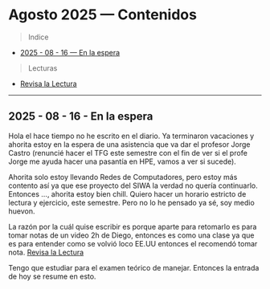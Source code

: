 # Agosto 2025 — Contenidos

> Indice

- [2025 - 08 - 16 — En la espera](#2025---08---16---en-la-espera)

> Lecturas

- [Revisa la Lectura](why-has-america-gone-insane.md)

---

## 2025 - 08 - 16 - En la espera

Hola el hace tiempo no he escrito en el diario. Ya terminaron vacaciones y ahorita estoy en la espera de una asistencia que va dar el profesor Jorge Castro (renuncié hacer el TFG este semestre con el fin de ver si el profe Jorge me ayuda hacer una pasantía en HPE, vamos a ver si sucede).

Ahorita solo estoy llevando Redes de Computadores, pero estoy más contento así ya que ese proyecto del SIWA la verdad no quería continuarlo. Entonces ..., ahorita estoy bien chill. Quiero hacer un horario estricto de lectura y ejercicio, este semestre. Pero no lo he pensado ya sé, soy medio huevon.

La razón por la cuál quise escribir es porque aparte para retomarlo es para tomar notas de un video 2h de Diego, entonces es como una clase ya que es para entender como se volvió loco EE.UU entonces el recomendó tomar nota. [Revisa la Lectura](why-has-america-gone-insane.md)

Tengo que estudiar para el examen teórico de manejar. Entonces la entrada de hoy se resume en esto.
